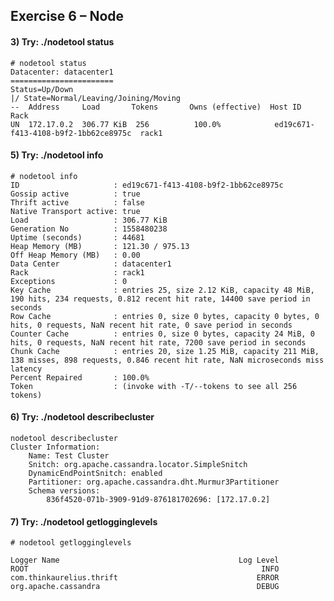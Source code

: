 ## Exercise 6 – Node

#### 3) Try: ./nodetool status

    # nodetool status
    Datacenter: datacenter1
    =======================
    Status=Up/Down
    |/ State=Normal/Leaving/Joining/Moving
    --  Address     Load       Tokens       Owns (effective)  Host ID                               Rack
    UN  172.17.0.2  306.77 KiB  256          100.0%            ed19c671-f413-4108-b9f2-1bb62ce8975c  rack1


#### 5) Try: ./nodetool info

    # nodetool info
    ID                     : ed19c671-f413-4108-b9f2-1bb62ce8975c
    Gossip active          : true
    Thrift active          : false
    Native Transport active: true
    Load                   : 306.77 KiB
    Generation No          : 1558480238
    Uptime (seconds)       : 44681
    Heap Memory (MB)       : 121.30 / 975.13
    Off Heap Memory (MB)   : 0.00
    Data Center            : datacenter1
    Rack                   : rack1
    Exceptions             : 0
    Key Cache              : entries 25, size 2.12 KiB, capacity 48 MiB, 190 hits, 234 requests, 0.812 recent hit rate, 14400 save period in seconds
    Row Cache              : entries 0, size 0 bytes, capacity 0 bytes, 0 hits, 0 requests, NaN recent hit rate, 0 save period in seconds
    Counter Cache          : entries 0, size 0 bytes, capacity 24 MiB, 0 hits, 0 requests, NaN recent hit rate, 7200 save period in seconds
    Chunk Cache            : entries 20, size 1.25 MiB, capacity 211 MiB, 138 misses, 898 requests, 0.846 recent hit rate, NaN microseconds miss latency
    Percent Repaired       : 100.0%
    Token                  : (invoke with -T/--tokens to see all 256 tokens)
    

#### 6) Try: ./nodetool describecluster    

    nodetool describecluster
    Cluster Information:
        Name: Test Cluster
        Snitch: org.apache.cassandra.locator.SimpleSnitch
        DynamicEndPointSnitch: enabled
        Partitioner: org.apache.cassandra.dht.Murmur3Partitioner
        Schema versions:
            836f4520-071b-3909-91d9-876181702696: [172.17.0.2]
            

#### 7) Try: ./nodetool getlogginglevels

    # nodetool getlogginglevels
    
    Logger Name                                        Log Level
    ROOT                                                    INFO
    com.thinkaurelius.thrift                               ERROR
    org.apache.cassandra                                   DEBUG     
    
    
           